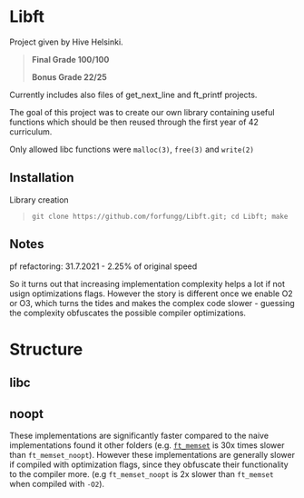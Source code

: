 # Libft

Project given by Hive Helsinki.

>**Final Grade 100/100**
>
>**Bonus Grade  22/25**

Currently includes also files of get_next_line and ft_printf projects.

The goal of this project was to create our own library containing
useful functions which should be then reused through the first year of 42 curriculum.

Only allowed libc functions were `malloc(3)`, `free(3)` and `write(2)`

## Installation

Library creation

>`git clone https://github.com/forfungg/Libft.git; cd Libft; make`

## Notes
pf refactoring:
31.7.2021 - 2.25% of original speed

So it turns out that increasing implementation complexity helps a lot if not usign optimizations flags. However the story is different once we enable O2 or O3, which turns the tides and makes the complex code slower - guessing the complexity obfuscates the possible compiler optimizations.


# Structure
## libc
## noopt
These implementations are significantly faster compared to the naive implementations found it other folders (e.g. [`ft_memset`](src/libc/ft_memset.c) is 30x times slower than `ft_memset_noopt`). However these implementations are generally slower if compiled with optimization flags, since they obfuscate their functionality to the compiler more. (e.g `ft_memset_noopt` is 2x slower than `ft_memset` when compiled with `-O2`).